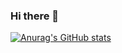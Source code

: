 ### Hi there 👋
[![Anurag's GitHub stats](https://github-readme-stats.vercel.app/api?username=rovai1&hide=stars,issues,contribs)](https://github.com/anuraghazra/github-readme-stats)
